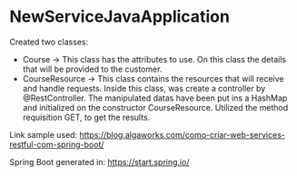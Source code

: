﻿# NewServiceJavaApplication

Created two classes:
* Course -> This class has the attributes to use. On this class the details that will be provided to the customer.
* CourseResource -> This class contains the resources that will receive and handle requests.
Inside this class, was create a controller by @RestController. The manipulated datas have been put ins a HashMap and initialized on the constructor CourseResource.
Utilized the method requisition GET, to get the results.

Link sample used: https://blog.algaworks.com/como-criar-web-services-restful-com-spring-boot/

Spring Boot generated in: https://start.spring.io/

  
